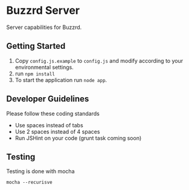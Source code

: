 ﻿# Buzzrd Server
Server capabilities for Buzzrd.

## Getting Started
1. Copy `config.js.example` to `config.js` and modify according to your environmental settings.
2. run `npm install`
3. To start the application run `node app`.

## Developer Guidelines
Please follow these coding standards
* Use spaces instead of tabs
* Use 2 spaces instead of 4 spaces
* Run JSHint on your code (grunt task coming soon)

## Testing
Testing is done with mocha

`mocha --recurisve`